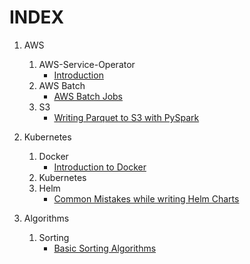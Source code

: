 # **INDEX**

1. AWS
    1. AWS-Service-Operator
        - [Introduction](https://athul-r.github.io/blog/AWS/AWS-Service-Operator/intro.html)
    2. AWS Batch
        - [AWS Batch Jobs](https://athul-r.github.io/blog/AWS/AWS-Batch/workflow.html)
    3. S3
        - [Writing Parquet to S3 with PySpark](https://athul-r.github.io/blog/AWS/S3/spark-parquet-s3.html)

2. Kubernetes
    1. Docker
        - [Introduction to Docker](https://athul-r.github.io/blog/Kubernetes/Docker/inrtoduction_to_docker.html)
    2. Kubernetes
    3. Helm
        - [Common Mistakes while writing Helm Charts](https://athul-r.github.io/blog/Kubernetes/Helm/common_mistakes.html)

3.  Algorithms
    1. Sorting
        - [Basic Sorting Algorithms](https://athul-r.github.io/blog/Algorithms/Sorting/basic_sorting_algos.html)




